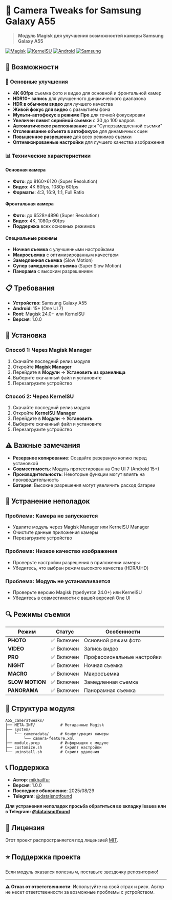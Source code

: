 # 📸 Camera Tweaks for Samsung Galaxy A55

> **Модуль Magisk для улучшения возможностей камеры Samsung Galaxy A55**

[![Magisk](https://img.shields.io/badge/Magisk-✓-green.svg)](https://github.com/topjohnwu/Magisk)
[![KernelSU](https://img.shields.io/badge/KernelSU-✓-orange.svg)](https://github.com/tiann/KernelSU)
[![Android](https://img.shields.io/badge/Android-15+-blue.svg)](https://www.android.com/)
[![Samsung](https://img.shields.io/badge/Samsung-Galaxy%20A55-purple.svg)](https://www.samsung.com/)

## 🚀 Возможности

### 📱 Основные улучшения
- **4K 60fps** съемка фото и видео для основной и фронтальной камер
- **HDR10+ запись** для улучшенного динамического диапазона
- **HDR в обычном видео** для лучшего качества
- **Живой фокус для видео** с размытием фона
- **Мульти-автофокус в режиме Про** для точной фокусировки
- **Увеличен лимит серийной съемки** с 30 до 100 кадров
- **Автоматическое распознавание** для "Суперзамедленной съемки"
- **Отслеживание объекта в автофокусе** для динамичных сцен
- **Повышенное разрешение** для всех режимов съемки
- **Оптимизированные настройки** для лучшего качества изображения

### 📊 Технические характеристики

#### Основная камера
- **Фото**: до 8160×6120 (Super Resolution)
- **Видео**: 4K 60fps, 1080p 60fps
- **Форматы**: 4:3, 16:9, 1:1, Full Ratio

#### Фронтальная камера  
- **Фото**: до 6528×4896 (Super Resolution)
- **Видео**: 4K, 1080p 60fps
- **Поддержка** всех основных режимов

#### Специальные режимы
- **Ночная съемка** с улучшенными настройками
- **Макросъемка** с оптимизированным качеством
- **Замедленная съемка** (Slow Motion)
- **Супер замедленная съемка** (Super Slow Motion)
- **Панорама** с высоким разрешением

## 📋 Требования

- **Устройство**: Samsung Galaxy A55
- **Android**: 15+ (One UI 7)
- **Root**: Magisk 24.0+ или KernelSU
- **Версия**: 1.0.0

## 🔧 Установка

### Способ 1: Через Magisk Manager
1. Скачайте последний релиз модуля
2. Откройте **Magisk Manager**
3. Перейдите в **Модули** → **Установить из хранилища**
4. Выберите скачанный файл и установите
5. Перезагрузите устройство

### Способ 2: Через KernelSU
1. Скачайте последний релиз модуля
2. Откройте **KernelSU Manager**
3. Перейдите в **Модули** → **Установить**
4. Выберите скачанный файл и установите
5. Перезагрузите устройство

## ⚠️ Важные замечания

- **Резервное копирование**: Создайте резервную копию перед установкой
- **Совместимость**: Модуль протестирован на One UI 7 (Android 15+)
- **Производительность**: Некоторые функции могут влиять на производительность
- **Батарея**: Высокие разрешения могут увеличить расход батареи

## 🐛 Устранение неполадок

### Проблема: Камера не запускается
- Удалите модуль через Magisk Manager или KernelSU Manager
- Очистите данные приложения камеры
- Перезагрузите устройство

### Проблема: Низкое качество изображения
- Проверьте настройки разрешения в приложении камеры
- Убедитесь, что выбран режим высокого качества (HDR/UHD)

### Проблема: Модуль не устанавливается
- Проверьте версию Magisk (требуется 24.0+) или KernelSU
- Убедитесь в совместимости с вашей версией One UI

## 🔍 Режимы съемки

| Режим | Статус | Особенности |
|-------|---------|-------------|
| **PHOTO** | ✅ Включен | Основной режим фото |
| **VIDEO** | ✅ Включен | Запись видео |
| **PRO** | ✅ Включен | Профессиональные настройки |
| **NIGHT** | ✅ Включен | Ночная съемка |
| **MACRO** | ✅ Включен | Макросъемка |
| **SLOW MOTION** | ✅ Включен | Замедленная съемка |
| **PANORAMA** | ✅ Включен | Панорамная съемка |

## 📁 Структура модуля

```
A55_cameratweaks/
├── META-INF/           # Метаданные Magisk
├── system/
│   └── cameradata/     # Конфигурация камеры
│       └── camera-feature.xml
├── module.prop         # Информация о модуле
├── customize.sh        # Скрипт настройки
└── uninstall.sh        # Скрипт удаления
```

## 📞 Поддержка

- **Автор**: [mikhailfur](https://github.com/mikhailfur)
- **Версия**: 1.0.0
- **Последнее обновление**: 2025/08/29
- **Telegram**: [@dataisnotfound](https://t.me/dataisnotfound)

**Для устранения неполадок просьба обратиться во вкладку Issues или в Telegram: [@dataisnotfound](https://t.me/dataisnotfound)**

## 📄 Лицензия

Этот проект распространяется под лицензией [MIT](LICENSE).

## ⭐ Поддержка проекта

Если модуль оказался полезным, поставьте звездочку репозиторию!

---

**⚠️ Отказ от ответственности**: Используйте на свой страх и риск. Автор не несет ответственности за возможные проблемы с устройством.
